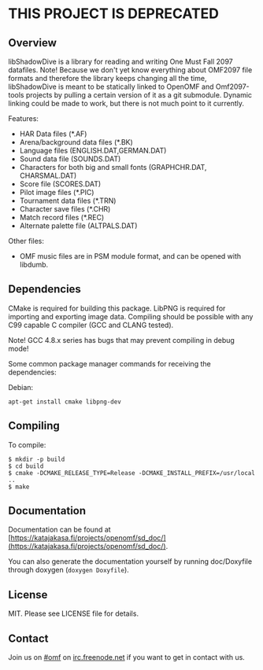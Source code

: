 THIS PROJECT IS DEPRECATED
==========================

Overview
--------
libShadowDive is a library for reading and writing One Must Fall 2097 datafiles. Note! Because we don't yet know everything about OMF2097 file formats and therefore the library keeps changing all the time, libShadowDive is meant to be statically linked to OpenOMF and Omf2097-tools projects by pulling a certain version of it as a git submodule. Dynamic linking could be made to work, but there is not much point to it currently.

Features:
* HAR Data files (*.AF)
* Arena/background data files (*.BK)
* Language files (ENGLISH.DAT,GERMAN.DAT)
* Sound data file (SOUNDS.DAT)
* Characters for both big and small fonts (GRAPHCHR.DAT, CHARSMAL.DAT)
* Score file (SCORES.DAT)
* Pilot image files (*.PIC)
* Tournament data files (*.TRN)
* Character save files (*.CHR)
* Match record files (*.REC)
* Alternate palette file (ALTPALS.DAT)

Other files:
* OMF music files are in PSM module format, and can be opened with libdumb.

Dependencies
---------------

CMake is required for building this package. LibPNG is required for importing and exporting
image data. Compiling should be possible with any C99 capable C compiler (GCC and CLANG tested).

Note! GCC 4.8.x series has bugs that may prevent compiling in debug mode!

Some common package manager commands for receiving the dependencies:

Debian:
```
apt-get install cmake libpng-dev
```

Compiling
---------

To compile:

```
$ mkdir -p build
$ cd build
$ cmake -DCMAKE_RELEASE_TYPE=Release -DCMAKE_INSTALL_PREFIX=/usr/local ..
$ make
```

Documentation
-------------

Documentation can be found at [https://katajakasa.fi/projects/openomf/sd_doc/](https://katajakasa.fi/projects/openomf/sd_doc/).

You can also generate the documentation yourself by running doc/Doxyfile through doxygen (```doxygen Doxyfile```).

License
-------
MIT. Please see LICENSE file for details.

Contact
-------
Join us on [#omf](http://webchat.freenode.net?channels=omf) on [irc.freenode.net](irc://chat.freenode.net/omf) if you want to get in contact with us.
